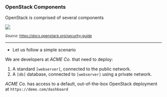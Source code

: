 <!--
.slide: data-background-image="https://images.unsplash.com/photo-1515890922410-ae767899d6b3" data-background-opacity="0.1"
-->

### <span class="color-openstack-red">OpenStack</span> Components

<span class="color-openstack-red">OpenStack</span> is comprised of several components

![](https://docs.openstack.org/security-guide/_images/marketecture-diagram.png)

<small>_Source_: https://docs.openstack.org/security-guide</small>

---

- Let us follow a <span class="color-yellow-400">simple scenario</span>

We are developers at _ACME Co._ that need to deploy:
1. A standard `[webserver]`, connected to the public network. 
2. A `[db]` database, connected to `[webserver]` using a private network.

_ACME Co._ has access to a default, out-of-the-box <span class="color-openstack-red">OpenStack</span> deployment at `https://demo.com/dashboard`